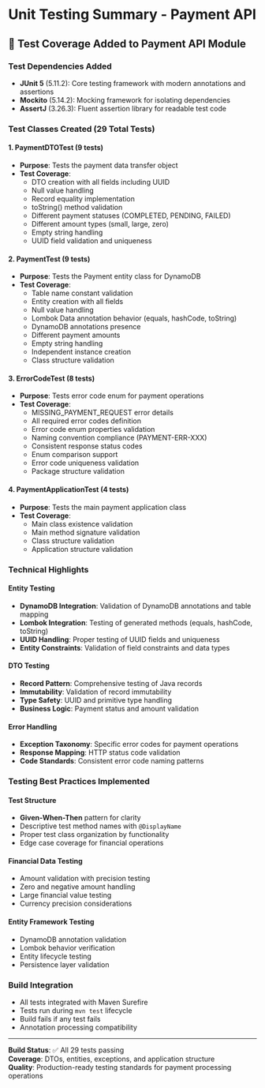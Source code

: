 # Unit Testing Summary - Payment API

## 🧪 **Test Coverage Added to Payment API Module**

### **Test Dependencies Added**
- **JUnit 5** (5.11.2): Core testing framework with modern annotations and assertions
- **Mockito** (5.14.2): Mocking framework for isolating dependencies
- **AssertJ** (3.26.3): Fluent assertion library for readable test code

### **Test Classes Created** (29 Total Tests)

#### **1. PaymentDTOTest** (9 tests)
- **Purpose**: Tests the payment data transfer object
- **Test Coverage**:
  - DTO creation with all fields including UUID
  - Null value handling
  - Record equality implementation
  - toString() method validation
  - Different payment statuses (COMPLETED, PENDING, FAILED)
  - Different amount types (small, large, zero)
  - Empty string handling
  - UUID field validation and uniqueness

#### **2. PaymentTest** (9 tests)
- **Purpose**: Tests the Payment entity class for DynamoDB
- **Test Coverage**:
  - Table name constant validation
  - Entity creation with all fields
  - Null value handling
  - Lombok Data annotation behavior (equals, hashCode, toString)
  - DynamoDB annotations presence
  - Different payment amounts
  - Empty string handling
  - Independent instance creation
  - Class structure validation

#### **3. ErrorCodeTest** (8 tests)
- **Purpose**: Tests error code enum for payment operations
- **Test Coverage**:
  - MISSING_PAYMENT_REQUEST error details
  - All required error codes definition
  - Error code enum properties validation
  - Naming convention compliance (PAYMENT-ERR-XXX)
  - Consistent response status codes
  - Enum comparison support
  - Error code uniqueness validation
  - Package structure validation

#### **4. PaymentApplicationTest** (4 tests)
- **Purpose**: Tests the main payment application class
- **Test Coverage**:
  - Main class existence validation
  - Main method signature validation
  - Class structure validation
  - Application structure validation

### **Technical Highlights**

#### **Entity Testing**
- **DynamoDB Integration**: Validation of DynamoDB annotations and table mapping
- **Lombok Integration**: Testing of generated methods (equals, hashCode, toString)
- **UUID Handling**: Proper testing of UUID fields and uniqueness
- **Entity Constraints**: Validation of field constraints and data types

#### **DTO Testing**
- **Record Pattern**: Comprehensive testing of Java records
- **Immutability**: Validation of record immutability
- **Type Safety**: UUID and primitive type handling
- **Business Logic**: Payment status and amount validation

#### **Error Handling**
- **Exception Taxonomy**: Specific error codes for payment operations
- **Response Mapping**: HTTP status code validation
- **Code Standards**: Consistent error code naming patterns

### **Testing Best Practices Implemented**

#### **Test Structure**
- **Given-When-Then** pattern for clarity
- Descriptive test method names with `@DisplayName`
- Proper test class organization by functionality
- Edge case coverage for financial operations

#### **Financial Data Testing**
- Amount validation with precision testing
- Zero and negative amount handling
- Large financial value testing
- Currency precision considerations

#### **Entity Framework Testing**
- DynamoDB annotation validation
- Lombok behavior verification
- Entity lifecycle testing
- Persistence layer validation

### **Build Integration**
- All tests integrated with Maven Surefire
- Tests run during `mvn test` lifecycle
- Build fails if any test fails
- Annotation processing compatibility

---

**Build Status**: ✅ All 29 tests passing  
**Coverage**: DTOs, entities, exceptions, and application structure  
**Quality**: Production-ready testing standards for payment processing operations
